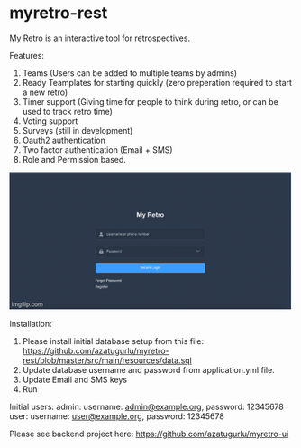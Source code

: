 # myretro-rest


My Retro is an interactive tool for retrospectives. 

Features:
1. Teams (Users can be added to multiple teams by admins)
2. Ready Teamplates for starting quickly (zero preperation required to start a new retro)
3. Timer support (Giving time for people to think during retro, or can be used to track retro time)
4. Voting support
5. Surveys (still in development)
6. Oauth2 authentication
7. Two factor authentication (Email + SMS)
8. Role and Permission based.


![Demo](https://github.com/azatugurlu/myretro-ui/blob/9abcb4a16d20742110a94c011538a774e9044133/635lyq.gif)


Installation:
1. Please install initial database setup from this file: https://github.com/azatugurlu/myretro-rest/blob/master/src/main/resources/data.sql
2. Update database username and password from application.yml file.
2. Update Email and SMS keys
3. Run

Initial users:
admin: username: admin@example.org, password: 12345678
user: username: user@example.org, password: 12345678


Please see backend project here: https://github.com/azatugurlu/myretro-ui
